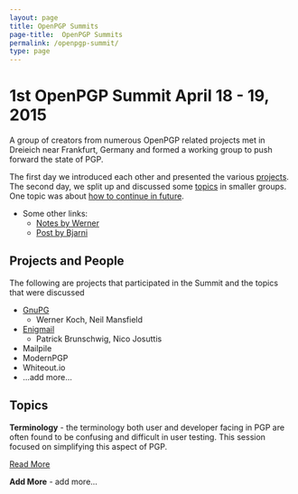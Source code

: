 ```yaml
---
layout: page
title: OpenPGP Summits
page-title:  OpenPGP Summits
permalink: /openpgp-summit/
type: page
---
```


# 1st OpenPGP Summit April 18 - 19, 2015

A group of creators from numerous OpenPGP related projects met in Dreieich near Frankfurt, Germany
and formed a working group to push forward the state of PGP.

The first day we introduced each other and presented the various [projects](#projects-and-people).
The second day, we split up and discussed some [topics](#topics) in smaller groups.
One topic was about [how to continue in future](./future.md).

- Some other links:
  - [Notes by Werner](https://www.gnupg.org/blog/20150426-openpgp-summit.html)
  - [Post by Bjarni](https://www.mailpile.is/blog/2015-04-20_OpenPGP_Email_Summit.html)
       

## Projects and People

The following are projects that participated in the Summit and the topics that were discussed

- [GnuPG](https://www.gnupg.org/)
  - Werner Koch, Neil Mansfield
- [Enigmail](https://enigmail.net/home/index.php)
  - Patrick Brunschwig, Nico Josuttis  
- Mailpile
- ModernPGP
- Whiteout.io
- ...add more...


## Topics

**Terminology** - the terminology both user and developer facing in PGP are often found to be confusing and difficult in user testing. This session focused on simplifying this aspect of PGP.

[Read More](https://github.com/ModernPGP/terminology)

**Add More** - add more...
